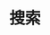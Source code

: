 ---
title: "搜索"
slug: "search"
layout: "search"
outputs:
    - html
    - json
menu:
    main:
        weight: 10
        params: 
            icon: search
---